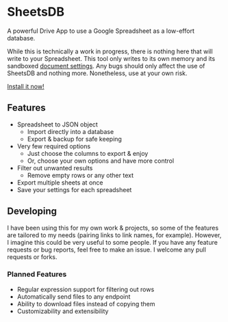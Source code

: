 # SheetsDB

A powerful Drive App to use a Google Spreadsheet as a low-effort database.

While this is technically a work in progress, there is nothing here that will write to your Spreadsheet. This tool only writes to its own memory and its sandboxed [document settings](https://developers.google.com/apps-script/reference/properties/properties-service#getDocumentProperties()). Any bugs should only affect the use of SheetsDB and nothing more. Nonetheless, use at your own risk.

[Install it now!](https://chrome.google.com/webstore/detail/sheet-to-data/mhmjmmomcaimcoefbhdggmijkjpblhgf)

## Features

- Spreadsheet to JSON object
  - Import directly into a database
  - Export & backup for safe keeping
- Very few required options
  - Just choose the columns to export & enjoy
  - Or, choose your own options and have more control
- Filter out unwanted results
  - Remove empty rows or any other text
- Export multiple sheets at once
- Save your settings for each spreadsheet


## Developing

I have been using this for my own work & projects, so some of the features are tailored to my needs (pairing links to link names, for example). However, I imagine this could be very useful to some people. If you have any feature requests or bug reports, feel free to make an issue. I welcome any pull requests or forks. 

### Planned Features

- Regular expression support for filtering out rows
- Automatically send files to any endpoint
- Ability to download files instead of copying them
- Customizability and extensibility
